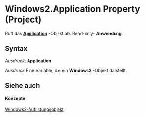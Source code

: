 
# Windows2.Application Property (Project)

Ruft das  **[Application](8eb91712-7784-a102-38c0-19bb056c27e9.md)** -Objekt ab. Read-only- **Anwendung**.


## Syntax

 _Ausdruck_. **Application**

 _Ausdruck_ Eine Variable, die ein **Windows2** -Objekt darstellt.


## Siehe auch


#### Konzepte


[Windows2-Auflistungsobjekt](a58383c6-12c7-81b3-10e8-81ba9180404c.md)